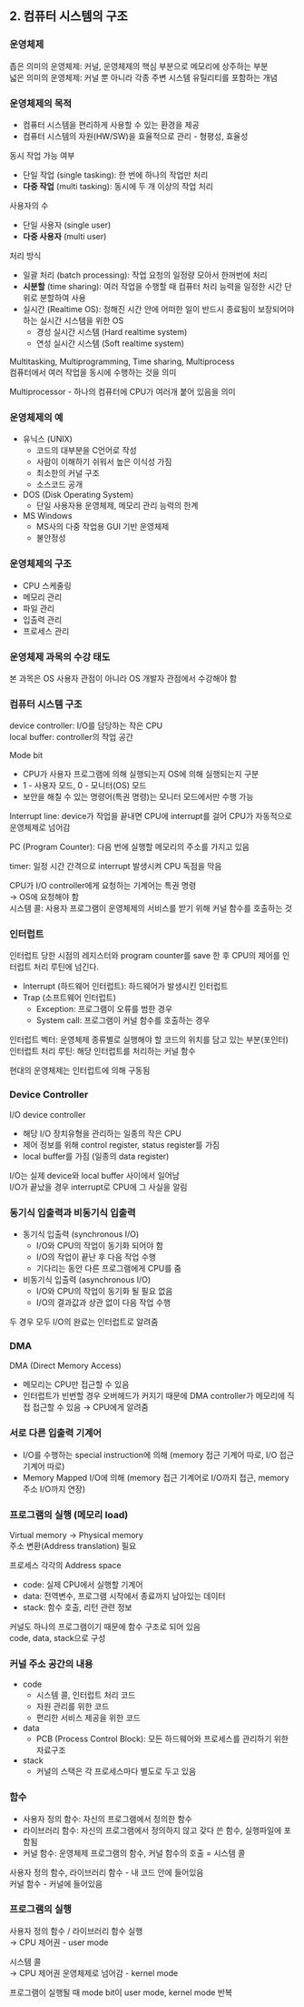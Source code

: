 ## 2. 컴퓨터 시스템의 구조

### 운영체제

좁은 의미의 운영체제: 커널, 운영체제의 핵심 부분으로 메모리에 상주하는 부분<br>
넓은 의미의 운영체제: 커널 뿐 아니라 각종 주변 시스템 유틸리티를 포함하는 개념

### 운영체제의 목적

- 컴퓨터 시스템을 편리하게 사용할 수 있는 환경을 제공
- 컴퓨터 시스템의 자원(HW/SW)을 효율적으로 관리 - 형평성, 효율성

동시 작업 가능 여부
- 단일 작업 (single tasking): 한 번에 하나의 작업만 처리
- **다중 작업** (multi tasking): 동시에 두 개 이상의 작업 처리

사용자의 수
- 단일 사용자 (single user)
- **다중 사용자** (multi user)

처리 방식
- 일괄 처리 (batch processing): 작업 요청의 일정량 모아서 한꺼번에 처리
- **시분할** (time sharing): 여러 작업을 수행할 때 컴퓨터 처리 능력을 일정한 시간 단위로 분할하여 사용
- 실시간 (Realtime OS): 정해진 시간 안에 어떠한 일이 반드시 종료됨이 보장되어야 하는 실시간 시스템을 위한 OS
    - 경성 실시간 시스템 (Hard realtime system)
    - 연성 실시간 시스템 (Soft realtime system)

Multitasking, Multiprogramming, Time sharing, Multiprocess<br>
컴퓨터에서 여러 작업을 동시에 수행하는 것을 의미

Multiprocessor - 하나의 컴퓨터에 CPU가 여러개 붙어 있음을 의미

### 운영체제의 예

- 유닉스 (UNIX)
    - 코드의 대부분을 C언어로 작성
    - 사람이 이해하기 쉬워서 높은 이식성 가짐
    - 최소한의 커널 구조
    - 소스코드 공개
- DOS (Disk Operating System)
    - 단일 사용자용 운영체제, 메모리 관리 능력의 한계
- MS Windows
    - MS사의 다중 작업용 GUI 기반 운영체제
    - 불안정성

### 운영체제의 구조

- CPU 스케줄링
- 메모리 관리
- 파일 관리
- 입출력 관리
- 프로세스 관리

### 운영체제 과목의 수강 태도

본 과목은 OS 사용자 관점이 아니라 OS 개발자 관점에서 수강해야 함

### 컴퓨터 시스템 구조

device controller: I/O를 담당하는 작은 CPU<br>
local buffer: controller의 작업 공간

Mode bit
- CPU가 사용자 프로그램에 의해 실행되는지 OS에 의해 실행되는지 구분
- 1 - 사용자 모드, 0 - 모니터(OS) 모드
- 보안을 해칠 수 있는 명령어(특권 명령)는 모니터 모드에서만 수행 가능

Interrupt line: device가 작업을 끝내면 CPU에 interrupt를 걸어 CPU가 자동적으로 운영체제로 넘어감

PC (Program Counter): 다음 번에 실행할 메모리의 주소를 가지고 있음

timer: 일정 시간 간격으로 interrupt 발생시켜 CPU 독점을 막음

CPU가 I/O controller에게 요청하는 기계어는 특권 명령<br>
→ OS에 요청해야 함<br>
시스템 콜: 사용자 프로그램이 운영체제의 서비스를 받기 위해 커널 함수를 호출하는 것

### 인터럽트

인터럽트 당한 시점의 레지스터와 program counter를 save 한 후 CPU의 제어를 인터럽트 처리 루틴에 넘긴다.

- Interrupt (하드웨어 인터럽트): 하드웨어가 발생시킨 인터럽트
- Trap (소프트웨어 인터럽트)
    - Exception: 프로그램이 오류를 범한 경우
    - System call: 프로그램이 커널 함수를 호출하는 경우

인터럽트 벡터: 운영체제 종류별로 실행해야 할 코드의 위치를 담고 있는 부분(포인터)<br>
인터럽트 처리 루틴: 해당 인터럽트를 처리하는 커널 함수

현대의 운영체제는 인터럽트에 의해 구동됨

### Device Controller

I/O device controller

- 해당 I/O 장치유형을 관리하는 일종의 작은 CPU
- 제어 정보를 위해 control register, status register를 가짐
- local buffer를 가짐 (일종의 data register)

I/O는 실제 device와 local buffer 사이에서 일어남<br>
I/O가 끝났을 경우 interrupt로 CPU에 그 사실을 알림

### 동기식 입출력과 비동기식 입출력

- 동기식 입출력 (synchronous I/O)
    - I/O와 CPU의 작업이 동기화 되어야 함
    - I/O의 작업이 끝난 후 다음 작업 수행
    - 기다리는 동안 다른 프로그램에게 CPU를 줌
- 비동기식 입출력 (asynchronous I/O)
    - I/O와 CPU의 작업이 동기화 될 필요 없음
    - I/O의 결과값과 상관 없이 다음 작업 수행

두 경우 모두 I/O의 완료는 인터럽트로 알려줌

### DMA

DMA (Direct Memory Access)

- 메모리는 CPU만 접근할 수 있음
- 인터럽트가 빈번할 경우 오버헤드가 커지기 때문에 DMA controller가 메모리에 직접 접근할 수 있음 → CPU에게 알려줌

### 서로 다른 입출력 기계어

- I/O를 수행하는 special instruction에 의해 (memory 접근 기계어 따로, I/O 접근 기계어 따로)
- Memory Mapped I/O에 의해 (memory 접근 기계어로 I/O까지 접근, memory 주소 I/O까지 연장)

### 프로그램의 실행 (메모리 load)

Virtual memory → Physical memory<br>
주소 변환(Address translation) 필요

프로세스 각각의 Address space
- code: 실제 CPU에서 실행할 기계어
- data: 전역변수, 프로그램 시작에서 종료까지 남아있는 데이터
- stack: 함수 호출, 리턴 관련 정보

커널도 하나의 프로그램이기 때문에 함수 구조로 되어 있음<br>
code, data, stack으로 구성

### 커널 주소 공간의 내용

- code
    - 시스템 콜, 인터럽트 처리 코드
    - 자원 관리를 위한 코드
    - 편리한 서비스 제공을 위한 코드
- data
    - PCB (Process Control Block): 모든 하드웨어와 프로세스를 관리하기 위한 자료구조
- stack
    - 커널의 스택은 각 프로세스마다 별도로 두고 있음

### 함수

- 사용자 정의 함수: 자신의 프로그램에서 정의한 함수
- 라이브러리 함수: 자신의 프로그램에서 정의하지 않고 갖다 쓴 함수, 실행파일에 포함됨
- 커널 함수: 운영체제 프로그램의 함수, 커널 함수의 호출 = 시스템 콜

사용자 정의 함수, 라이브러리 함수 - 내 코드 안에 들어있음<br>
커널 함수 -  커널에 들어있음

### 프로그램의 실행

사용자 정의 함수 / 라이브러리 함수 실행<br>
→ CPU 제어권 - user mode

시스템 콜<br>
→ CPU 제어권 운영체제로 넘어감 - kernel mode

프로그램이 실행될 때 mode bit이 user mode, kernel mode 반복